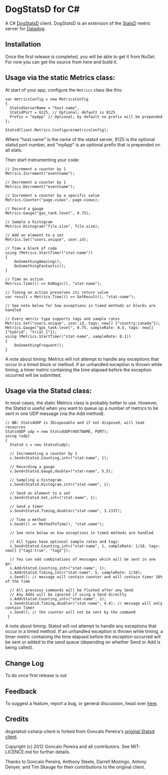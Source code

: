DogStatsD for C#
================

A C# [DogStatsD](http://docs.datadoghq.com/guides/dogstatsd/) client. DogStatsD
is an extension of the [StatsD](http://codeascraft.com/2011/02/15/measure-anything-measure-everything/)
metric server for [Datadog](http://datadoghq.com).

Installation
------------

Once the first release is completed, you will be able to get it from NuGet.
For now you can get the source from here and build it.

Usage via the static Metrics class:
-----------------------------

At start of your app, configure the `Metrics` class like this:

    var metricsConfig = new MetricsConfig
    {
      StatsdServerName = "host.name",
      StatsdPort = 8125, // Optional; default is 8125
      Prefix = "myApp" // Optional; by default no prefix will be prepended
    };

    StatsdClient.Metrics.Configure(metricsConfig);

Where "host.name" is the name of the statsd server, 8125 is the optional statsd port number, and "myApp" is an optional prefix that is prepended on all stats.

Then start instrumenting your code:

    // Increment a counter by 1
    Metrics.Increment("eventname");

    // Decrement a counter by 1
    Metrics.Decrement("eventname");

    // Increment a counter by a specific value
    Metrics.Counter("page.views", page.views);

    // Record a gauge
    Metrics.Gauge("gas_tank.level", 0.75);

    // Sample a histogram
    Metrics.Histogram("file.size", file.size);

    // Add an element to a set
    Metrics.Set("users.unique", user.id);

    // Time a block of code
    using (Metrics.StartTimer("stat-name"))
    {
        DoSomethingAmazing();
        DoSomethingFantastic();
    }

    // Time an action
    Metrics.Time(() => DoMagic(), "stat-name");

    // Timing an action preserves its return value
    var result = Metrics.Time(() => GetResult(), "stat-name");

    // See note below for how exceptions in timed methods or blocks are handled

    // Every metric type supports tags and sample rates
    Metrics.Set("users.unique", user.id, tags: new[] {"country:canada"});
    Metrics.Gauge("gas_tank.level", 0.75, sampleRate: 0.5, tags: new[] {"hybrid", "trial_1"});
    using (Metrics.StartTimer("stat-name", sampleRate: 0.1))
    {
        DoSomethingFrequent();
    }

A note about timing: Metrics will not attempt to handle any exceptions that occur in a
timed block or method. If an unhandled exception is thrown while
timing, a timer metric containing the time elapsed before the exception
occurred will be submitted.

Usage via the Statsd class:
---------------------------

In most cases, the static Metrics class is probably better to use.
However, the Statsd is useful when you want to queue up a number of metrics to be sent in
one UDP message (via the Add method).

    // NB: StatsdUDP is IDisposable and if not disposed, will leak resources
    StatsdUDP udp = new StatsdUDP(HOSTNAME, PORT);
    using (udp)
    {
      Statsd s = new Statsd(udp);

      // Incrementing a counter by 1
      s.Send<Statsd.Counting,int>("stat-name", 1);

      // Recording a gauge
      s.Send<Statsd.Gauge,double>("stat-name", 5,5);

      // Sampling a histogram
      s.Send<Statsd.Histogram,int>("stat-name", 1);

      // Send an element to a set
      s.Send<Statsd.Set,int>("stat-name", 1);

      // Send a timer
      s.Send<Statsd.Timing,double>("stat-name", 3.1337);

      // Time a method
      s.Send(() => MethodToTime(), "stat-name");

      // See note below on how exceptions in timed methods are handled

      // All types have optional sample rates and tags:
      s.Send<Statsd.Counting,int>("stat-name", 1, sampleRate: 1/10, tags: new[] {"tag1:true", "tag2"});

      // You can add combinations of messages which will be sent in one go:
      s.Add<Statsd.Counting,int>("stat-name", 1);
      s.Add<Statsd.Timing,int>("stat-name", 5, sampleRate: 1/10);
      s.Send(); // message will contain counter and will contain timer 10% of the time

      // All previous commands will be flushed after any Send
      // Any Adds will be ignored if using a Send directly
      s.Add<Statsd.Counting,int>("stat-name", 1);
      s.Send<Statsd.Timing,double>("stat-name", 4.4); // message will only contain Timer
      s.Send(); // the counter will not be sent by the command
     }

A note about timing: Statsd will not attempt to handle any exceptions that occur in a
timed method. If an unhandled exception is thrown while
timing, a timer metric containing the time elapsed before the exception
occurred will be sent or added to the send queue (depending on whether Send or
Add is being called).

Change Log
----------

To do once first release is out

Feedback
--------

To suggest a feature, report a bug, or general discussion, head over
[here](https://github.com/DataDog/statsd-csharp-client/issues).

Credits
-------

dogstatsd-csharp-client is forked from Goncalo Pereira's [original Statsd
client](https://github.com/goncalopereira/statsd-csharp-client).

Copyright (c) 2012 Goncalo Pereira and all contributors. See MIT-LICENCE.md for
further details.

Thanks to Goncalo Pereira, Anthony Steele, Darrell Mozingo, Antony Denyer, and Tim Skauge for their contributions to the original client.

